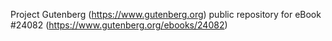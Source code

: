 Project Gutenberg (https://www.gutenberg.org) public repository for eBook #24082 (https://www.gutenberg.org/ebooks/24082)
